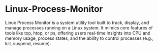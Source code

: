 # Linux-Process-Monitor
Linux Process Monitor is a system utility tool built to track, display, and manage processes running on a Linux system. It mimics core features of tools like top, htop, or ps, offering users real-time insights into CPU and memory usage, process states, and the ability to control processes (e.g., kill, suspend, resume).
